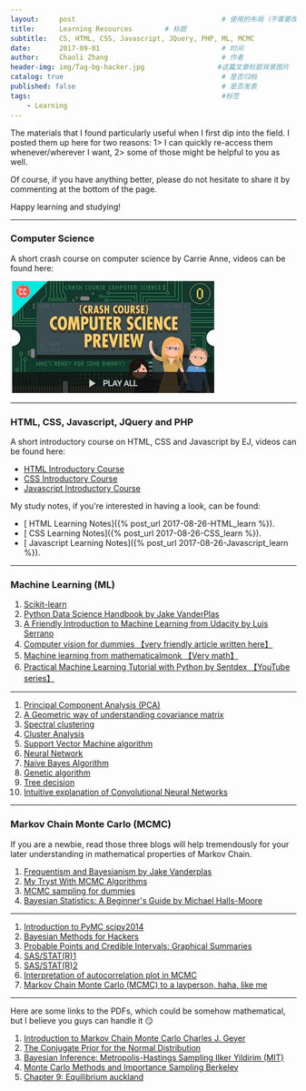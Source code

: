```yaml
---
layout:     post                                    # 使用的布局（不需要改）
title:      Learning Resources        # 标题
subtitle:   CS, HTML, CSS, Javascript, JQuery, PHP, ML, MCMC            #副标题
date:       2017-09-01                              # 时间
author:     Chaoli Zhang                            # 作者
header-img: img/Tag-bg-hacker.jpg                  #这篇文章标题背景图片
catalog: true                                       # 是否归档
published: false                                    # 是否发表
tags:                                               #标签
    - Learning
---
```


The materials that I found particularly useful when I first dip into the field. I posted them up here for two reasons: 1> I can quickly re-access them whenever/wherever I want,  2> some of those might be helpful to you as well.

Of course, if you have anything better, please do not hesitate to share it by commenting at the bottom of the page.

Happy learning and studying!

---
### Computer Science
A short crash course on computer science by Carrie Anne, videos can be found here:


[![](/img/Resource/CS_crash.png)](https://www.youtube.com/playlist?list=PL8dPuuaLjXtNlUrzyH5r6jN9ulIgZBpdo)


---
### HTML, CSS, Javascript, JQuery and PHP
A short introductory course on HTML, CSS and Javascript by EJ, videos can be found here:
- [HTML Introductory Course](https://www.youtube.com/playlist?list=PLr6-GrHUlVf_ZNmuQSXdS197Oyr1L9sPB)
- [CSS Introductory Course](https://www.youtube.com/playlist?list=PLr6-GrHUlVf8JIgLcu3sHigvQjTw_aC9C)
- [Javascript Introductory Course](https://www.youtube.com/playlist?list=PLr6-GrHUlVf96NLj3PQq-tmEB6woZjwEl)
<!-- - [JQuery Tutorial for Beginners](https://www.youtube.com/playlist?list=PLr6-GrHUlVf_RNxQQkQnEwUiHELmB0fW1) -->
<!-- - [PHP Tutorial for Beginners](https://www.youtube.com/playlist?list=PLr6-GrHUlVf86WpAyqV5dJUwYUUTzJWWV) -->

My study notes, if you're interested in having a look, can be found:
- [ HTML Learning Notes]({% post_url 2017-08-26-HTML_learn %}).
- [ CSS Learning Notes]({% post_url 2017-08-26-CSS_learn %}).
- [ Javascript Learning Notes]({% post_url 2017-08-26-Javascript_learn %}).

<!-- - [ JQuery Learning Notes]({% post_url 2017-08-26-JQuery_learn %}). -->
<!-- - [ PHP Learning Notes]({% post_url 2017-08-26-php_learn %}). -->


---
### Machine Learning (ML)

1. [Scikit-learn](http://scikit-learn.org/stable/tutorial/index.html)
1. [Python Data Science Handbook by Jake VanderPlas](https://jakevdp.github.io/PythonDataScienceHandbook/)
1. [A Friendly Introduction to Machine Learning from Udacity by Luis Serrano](https://www.youtube.com/playlist?list=PLs8w1Cdi-zvYwsjQk-C6SVK92z2y4xoBV)
1. [Computer vision for dummies 【very friendly article written here】](http://www.visiondummy.com/)
1. [Machine learning from mathematicalmonk 【Very math】](https://www.youtube.com/playlist?list=PLD0F06AA0D2E8FFBA)
1. [Practical Machine Learning Tutorial with Python by Sentdex 【YouTube series】](https://www.youtube.com/playlist?list=PLQVvvaa0QuDfKTOs3Keq_kaG2P55YRn5v)

---

1. [Principal Component Analysis (PCA)](http://stats.stackexchange.com/questions/2691/making-sense-of-principal-component-analysis-eigenvectors-eigenvalues)
1. [A Geometric way of understanding covariance matrix](http://www.visiondummy.com/2014/04/geometric-interpretation-covariance-matrix/)
1. [Spectral clustering](https://calculatedcontent.com/2012/10/09/spectral-clustering/)
1. [Cluster Analysis](https://www-users.cs.umn.edu/~kumar/dmbook/ch8.pdf)
1. [Support Vector Machine algorithm](https://www.analyticsvidhya.com/blog/2015/10/understaing-support-vector-machine-example-code/)
1. [Neural Network](https://www.quora.com/What-is-an-intuitive-explanation-of-Convolutional-Neural-Networks)
1. [Naive Bayes Algorithm](https://www.analyticsvidhya.com/blog/2015/09/naive-bayes-explained/)
1. [Genetic algorithm](https://www.neuraldesigner.com/blog/genetic_algorithms_for_feature_selection)
1. [Tree decision](https://www.analyticsvidhya.com/blog/2016/04/complete-tutorial-tree-based-modeling-scratch-in-python/)
1. [ Intuitive explanation of Convolutional Neural Networks](https://www.quora.com/What-is-an-intuitive-explanation-of-Convolutional-Neural-Networks)

---
### Markov Chain Monte Carlo (MCMC)

If you are a newbie, read those three blogs will help tremendously for your later understanding in mathematical properties of Markov Chain.

1. [Frequentism and Bayesianism by Jake Vanderplas](http://jakevdp.github.io/blog/2014/03/11/frequentism-and-bayesianism-a-practical-intro/)
1. [My Tryst With MCMC Algorithms](http://mlwhiz.com/blog/2015/08/19/MCMC_Algorithms_Beta_Distribution/)
1. [MCMC sampling for dummies](http://twiecki.github.io/blog/2015/11/10/mcmc-sampling/)
1. [Bayesian Statistics: A Beginner's Guide by Michael Halls-Moore](https://www.quantstart.com/articles/Bayesian-Statistics-A-Beginners-Guide   )

---

1. [Introduction to PyMC scipy2014](https://github.com/fonnesbeck/scipy2014_tutorial/blob/master/3_Introduction-to-PyMC.ipynb)
1. [Bayesian Methods for Hackers](http://camdavidsonpilon.github.io/Probabilistic-Programming-and-Bayesian-Methods-for-Hackers/#contents)
1. [Probable Points and Credible Intervals: Graphical Summaries](http://www.sumsar.net/blog/2014/10/probable-points-and-credible-intervals-part-one/)
1. [SAS/STAT(R)1](https://support.sas.com/documentation/cdl/en/statug/63033/HTML/default/viewer.htm#statug_introbayes_sect005.htm)
1. [SAS/STAT(R)2](https://support.sas.com/documentation/cdl/en/statug/63033/HTML/default/viewer.htm#statug_introbayes_sect008.htm)
1. [Interpretation of autocorrelation plot in MCMC](https://stats.stackexchange.com/questions/119879/how-to-interpret-autocorrelation-plot-in-mcmc)
1. [Markov Chain Monte Carlo (MCMC) to a layperson, haha, like me](https://stats.stackexchange.com/questions/165/how-would-you-explain-markov-chain-monte-carlo-mcmc-to-a-layperson/207#207?newreg=ad3f6d53eeea46a7a73232b8fd57c7d5)

---
Here are some links to the PDFs, which could be somehow mathematical, but I believe you guys can handle it 😏

1. [Introduction to Markov Chain Monte Carlo Charles J. Geyer](http://www.mcmchandbook.net/HandbookChapter1.pdf)
1. [The Conjugate Prior for the Normal Distribution](http://people.eecs.berkeley.edu/~jordan/courses/260-spring10/lectures/lecture5.pdf)
1. [Bayesian Inference: Metropolis-Hastings Sampling Ilker Yildirim (MIT)](http://www.mit.edu/~ilkery/papers/MetropolisHastingsSampling.pdf)
1. [Monte Carlo Methods and Importance Sampling Berkeley](http://ib.berkeley.edu/labs/slatkin/eriq/classes/guest_lect/mc_lecture_notes.pdf)
1. [Chapter 9: Equilibrium auckland](https://www.stat.auckland.ac.nz/~fewster/325/notes/ch9.pdf)
